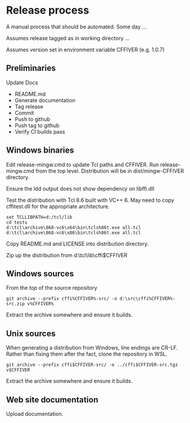 # Release process

A manual process that should be automated. Some day ...

Assumes release tagged as in working directory ...

Assumes version set in environment variable CFFIVER (e.g. 1.0.7)

## Preliminaries

Update Docs

- README.md
- Generate documentation
- Tag release
- Commit
- Push to github
- Push tag to github
- Verify CI builds pass

## Windows binaries

Edit release-mingw.cmd to update Tcl paths and CFFIVER.
Run release-mingw.cmd from the top level. Distribution will be
in dist/mingw-CFFIVER directory.

Ensure the ldd output does not show dependency on libffi.dll

Test the distribution with Tcl 8.6 built with VC++ 6. May need
to copy cffitest.dll for the appropriate architecture.

```
set TCLLIBPATH=d:/tcl/lib
cd tests
d:\tcl\archive\868-vc6\x64\bin\tclsh86t.exe all.tcl
d:\tcl\archive\868-vc6\x86\bin\tclsh86t.exe all.tcl
```

Copy README.md and LICENSE into distribution directory.

Zip up the distribution from d:\tcl\lib\cffi$CFFIVER

## Windows sources

From the *top* of the source repository

```
git archive --prefix cffi%CFFIVER%-src/ -o d:\src\cffi%CFFIVER%-src.zip v%CFFIVER%
```

Extract the archive somewhere and ensure it builds.

## Unix sources

When generating a distribution from Windows, line endings are CR-LF. Rather than
fixing them after the fact, clone the repository in WSL.

```
git archive --prefix cffi$CFFIVER-src/ -o ../cffi$CFFIVER-src.tgz v$CFFIVER
```

Extract the archive somewhere and ensure it builds.

## Web site documentation

Upload documentation.

